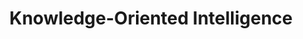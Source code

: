---
title: "Knowledge-Oriented Intelligence"

categories: ['']

tags: ['Knowledge', 'Oriented', 'Intelligence']

arwords: 'الذكاء القائم على المعرفة'

arexps: []

enwords: ['Knowledge-Oriented Intelligence']

enexps: []

arlexicons: 'ذ'

enlexicons: 'K'

authors: ['Ruqayya Roshdy']

translators: ['']

citations: 'العربية والذكاء الاصطناعي'

sources: 'مركز الملك عبدالله بن عبدالعزيز الدولي لخدمة اللغة العربية'

word: "true"

slug: ""
---